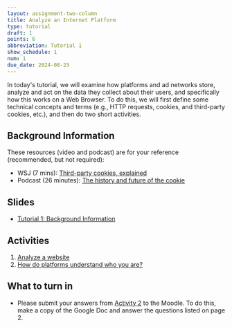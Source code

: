 ```yaml
---
layout: assignment-two-column
title: Analyze an Internet Platform
type: tutorial
draft: 1
points: 6
abbreviation: Tutorial 1
show_schedule: 1
num: 1
due_date: 2024-08-23
---
```


In today's tutorial, we will examine how platforms and ad networks store, analyze and act on the data they collect about their users, and specifically how this works on a Web Browser. To do this, we will first define some technical concepts and terms (e.g., HTTP requests, cookies, and third-party cookies, etc.), and then do two short activities.

## Background Information
These resources (video and podcast) are for your reference (recommended, but not required):
* WSJ (7 mins): [Third-party cookies, explained](https://www.wsj.com/video/how-advertisers-use-internet-cookies-to-track-you/92E525EB-9E4A-4399-817D-8C4E6EF68F93.html)
* Podcast (26 minutes): [The history and future of the cookie](https://www.npr.org/2022/11/18/1137657496/third-party-cookie-data-tracking-internet-user-privacy)

## Slides
* <a href="https://docs.google.com/presentation/d/1O-uvoS2x4Qt5aG7_g7FJ9AtUH-gK0ZRGlmh4SD3TYaE/edit#slide=id.p" target="_blank">Tutorial 1: Background Information</a>

## Activities 
1. [Analyze a website](https://docs.google.com/document/d/1l-Qni8hDy0Msze8vUu5w6lHZeqAoQSoPdxtVf-T_oFM/edit?usp=sharing)
2. [How do platforms understand who you are?](https://docs.google.com/document/d/1r8ncteo8U3nw0wGNXqgTqnwIrBG_HFdi0ux9oNYbGok/edit#)

## What to turn in
* Please submit your answers from [Activity 2](https://docs.google.com/document/d/1r8ncteo8U3nw0wGNXqgTqnwIrBG_HFdi0ux9oNYbGok/edit#) to the Moodle. To do this, make a copy of the Google Doc and answer the questions listed on page 2.